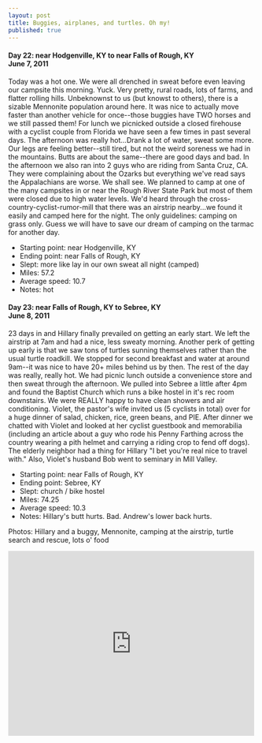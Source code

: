 ```yaml
---
layout: post
title: Buggies, airplanes, and turtles. Oh my!
published: true
---
```

#### Day 22: near Hodgenville, KY to near Falls of Rough, KY<br/>June 7, 2011

Today was a hot one. We were all drenched in sweat before even leaving our
campsite this morning. Yuck. Very pretty, rural roads, lots of farms, and
flatter rolling hills. Unbeknownst to us (but knowst to others), there is a
sizable Mennonite population around here. It was nice to actually move faster
than another vehicle for once--those buggies have TWO horses and we still
passed them!  For lunch we picnicked outside a closed firehouse with a cyclist
couple from Florida we have seen a few times in past several days. The
afternoon was really hot...Drank a lot of water, sweat some more. Our legs are
feeling better--still tired, but not the weird soreness we had in the
mountains. Butts are about the same--there are good days and bad. In the
afternoon we also ran into 2 guys who are riding from Santa Cruz, CA. They were
complaining about the Ozarks but everything we've read says the Appalachians
are worse. We shall see.  We planned to camp at one of the many campsites in or
near the Rough River State Park but most of them were closed due to high water
levels. We'd heard through the cross-country-cyclist-rumor-mill that there was
an airstrip nearby...we found it easily and camped here for the night. The only
guidelines: camping on grass only. Guess we will have to save our dream of
camping on the tarmac for another day.

* Starting point: near Hodgenville, KY
* Ending point: near Falls of Rough, KY
* Slept: more like lay in our own sweat all night (camped)
* Miles: 57.2
* Average speed: 10.7
* Notes: hot


#### Day 23: near Falls of Rough, KY to Sebree, KY<br/>June 8, 2011

23 days in and Hillary finally prevailed on getting an early start. We left the
airstrip at 7am and had a nice, less sweaty morning. Another perk of getting up
early is that we saw tons of turtles sunning themselves rather than the usual
turtle roadkill. We stopped for second breakfast and water at around 9am--it
was nice to have 20+ miles behind us by then.  The rest of the day was really,
really hot. We had picnic lunch outside a convenience store and then sweat
through the afternoon. We pulled into Sebree a little after 4pm and found the
Baptist Church which runs a bike hostel in it's rec room downstairs. We were
REALLY happy to have clean showers and air conditioning.  Violet, the pastor's
wife invited us (5 cyclists in total) over for a huge dinner of salad, chicken,
rice, green beans, and PIE. After dinner we chatted with Violet and looked at
her cyclist guestbook and memorabilia (including an article about a guy who
rode his Penny Farthing across the country wearing a pith helmet and carrying a
riding crop to fend off dogs). The elderly neighbor had a thing for Hillary "I
bet you're real nice to travel with." Also, Violet's husband Bob went to
seminary in Mill Valley.

* Starting point: near Falls of Rough, KY
* Ending point: Sebree, KY
* Slept: church / bike hostel
* Miles: 74.25
* Average speed: 10.3
* Notes: Hillary's butt hurts. Bad. Andrew's lower back hurts.

Photos: Hillary and a buggy, Mennonite, camping at the airstrip, turtle search and rescue, lots o' food

<iframe src="https://www.flickr.com/photos/123683527@N06/13944933553/in/set-72157644114272946/player/" width="500" height="375" frameborder="0" allowfullscreen webkitallowfullscreen mozallowfullscreen oallowfullscreen msallowfullscreen></iframe>
